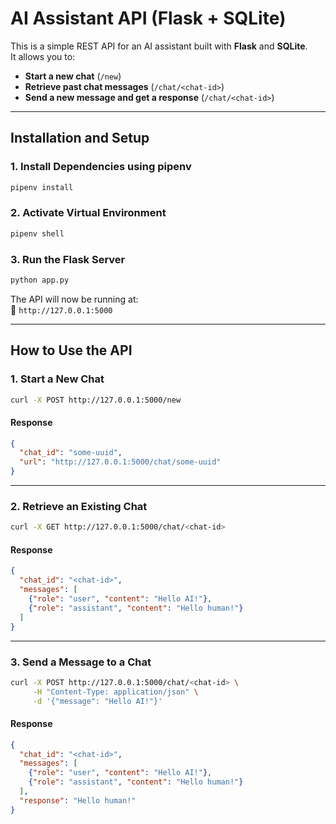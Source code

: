 # AI Assistant API (Flask + SQLite)

This is a simple REST API for an AI assistant built with **Flask** and **SQLite**.  
It allows you to:
- **Start a new chat** (`/new`)
- **Retrieve past chat messages** (`/chat/<chat-id>`)
- **Send a new message and get a response** (`/chat/<chat-id>`)

---

## **Installation and Setup**

### **1. Install Dependencies using pipenv**
```sh
pipenv install
```

### **2. Activate Virtual Environment**
```sh
pipenv shell
```

### **3. Run the Flask Server**
```sh
python app.py
```
The API will now be running at:  
📌 `http://127.0.0.1:5000`

---

## **How to Use the API**

### **1. Start a New Chat**
```sh
curl -X POST http://127.0.0.1:5000/new
```
#### **Response**
```json
{
  "chat_id": "some-uuid",
  "url": "http://127.0.0.1:5000/chat/some-uuid"
}
```

---

### **2. Retrieve an Existing Chat**
```sh
curl -X GET http://127.0.0.1:5000/chat/<chat-id>
```
#### **Response**
```json
{
  "chat_id": "<chat-id>",
  "messages": [
    {"role": "user", "content": "Hello AI!"},
    {"role": "assistant", "content": "Hello human!"}
  ]
}
```

---

### **3. Send a Message to a Chat**
```sh
curl -X POST http://127.0.0.1:5000/chat/<chat-id> \
     -H "Content-Type: application/json" \
     -d '{"message": "Hello AI!"}'
```
#### **Response**
```json
{
  "chat_id": "<chat-id>",
  "messages": [
    {"role": "user", "content": "Hello AI!"},
    {"role": "assistant", "content": "Hello human!"}
  ],
  "response": "Hello human!"
}
```
